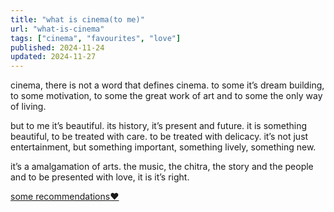 ```yaml
---
title: "what is cinema(to me)"
url: "what-is-cinema"
tags: ["cinema", "favourites", "love"]
published: 2024-11-24
updated: 2024-11-27
---
```


<p class="">
cinema, there is not a word that defines cinema. to some it’s dream building, to some motivation, to some the great work of art and to some the only way of living.

but to me it’s beautiful. its history, it’s present and future. it is something beautiful, to be treated with care. to be treated with delicacy. it’s not just entertainment, but something important, something lively, something new.

</p>

<p class="pt-3">it’s a amalgamation of arts. the music, the chitra, the story and the people and to be presented with love, it is it’s right.</p>

<a href = "/cinema" class="hover:text-white hover:text-opacity-90 transition duration-500 group">some recommendations<span class="group-hover:text-red-500 text-white pl-1 transition duration-500  text-opacity-55">♥︎ </span> </a>
